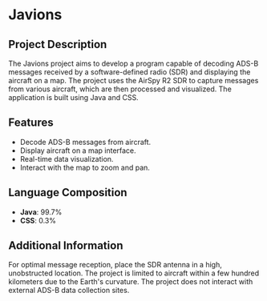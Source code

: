 # Javions

## Project Description

The Javions project aims to develop a program capable of decoding ADS-B messages received by a software-defined radio (SDR) and displaying the aircraft on a map. The project uses the AirSpy R2 SDR to capture messages from various aircraft, which are then processed and visualized. The application is built using Java and CSS.

## Features

- Decode ADS-B messages from aircraft.
- Display aircraft on a map interface.
- Real-time data visualization.
- Interact with the map to zoom and pan.

## Language Composition

- **Java**: 99.7%
- **CSS**: 0.3%

## Additional Information

For optimal message reception, place the SDR antenna in a high, unobstructed location. The project is limited to aircraft within a few hundred kilometers due to the Earth's curvature. The project does not interact with external ADS-B data collection sites.

